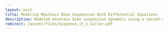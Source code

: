 ```yaml
---
layout: post
title: Modeling Mountain Bike Suspension With Differential Equations
description: Modeled mountain bike suspension dynamics using a second-order nonlinear ODE incorporating bike tuning and terrain forces, creating a simulation tool for predicting suspension performance
redirect: /assets/files/Suspense_it_s_killer.pdf
---
```

